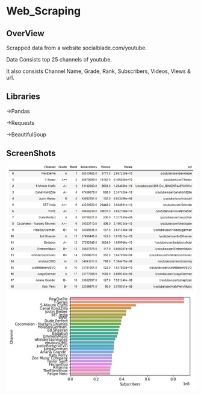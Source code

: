 # Web_Scraping
## OverView
Scrapped data from a website socialblade.com/youtube. 

Data Consists top 25 channels of youtube.

It also consists Channel Name, Grade, Rank, Subscribers, Videos, Views & url. 


## Libraries
->Pandas

->Requests

->BeautifulSoup

## ScreenShots
<img src="Images/scraping2.jpg" width="800">       

<img src="Images/scraping1.jpg" width="800">
